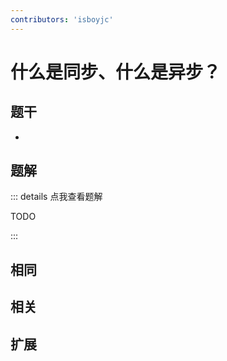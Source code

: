 ```yaml
---
contributors: 'isboyjc'
---
```


# 什么是同步、什么是异步？


## 题干

- 



## 题解

::: details 点我查看题解

  TODO

:::



## 相同


## 相关


## 扩展


